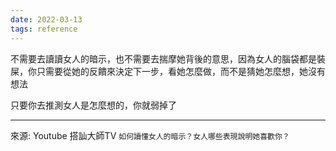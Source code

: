 ```yaml
---
date: 2022-03-13
tags: reference
---
```


不需要去讀讀女人的暗示，也不需要去揣摩她背後的意思，因為女人的腦袋都是裝屎，你只需要從她的反饋來決定下一步，看她怎麼做，而不是猜她怎麼想，她沒有想法

只要你去推測女人是怎麼想的，你就弱掉了

---
來源: Youtube 搭訕大師TV
 `如何讀懂女人的暗示？女人哪些表現說明她喜歡你？`